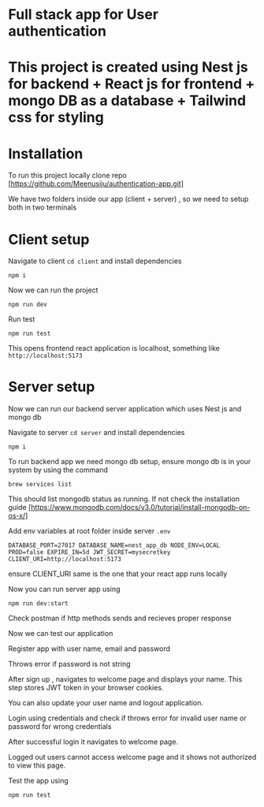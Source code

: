 # Full stack app for User authentication

# This project is created using Nest js for backend + React js for frontend + mongo DB as a database + Tailwind css for styling

# Installation

To run this project locally clone repo [https://github.com/Meenusiju/authentication-app.git] 

We have two folders inside our app (client + server) , so we need to setup both in two terminals

# Client setup

Navigate to client `cd client` and install dependencies

`npm i`

Now we can run the project

`npm run dev`

Run test

`npm run test`

This opens frontend react application is localhost, something like `http://localhost:5173`

# Server setup

Now we can run our backend server application which uses Nest js and mongo db

Navigate to server `cd server` and install dependencies

`npm i`

To run backend app we need mongo db setup, ensure mongo db is in your system by using the command

`brew services list`

This should list mongodb status as running. If not check the installation guide [https://www.mongodb.com/docs/v3.0/tutorial/install-mongodb-on-os-x/]

Add env variables at root folder inside server `.env`

` DATABASE_PORT=27017
DATABASE_NAME=nest_app_db
NODE_ENV=LOCAL
PROD=false
EXPIRE_IN=5d
JWT_SECRET=mysecretkey
CLIENT_URI=http://localhost:5173 `

ensure CLIENT_URI same is the one that your react app runs locally

Now you can run server app using 

`npm run dev:start`

Check postman if http methods sends and recieves proper response

Now we can test our application 

Register app with user name, email and password 

Throws error if password is not string

After sign up , navigates to welcome page and displays your name. This step stores JWT token in your browser cookies.

You can also update your user name and logout application. 

Login using credentials and check if throws error for invalid user name or password for wrong credentials

After successful login it navigates to welcome page. 

Logged out users cannot access welcome page and it shows not authorized to view this page. 

Test the app using 

`npm run test`


